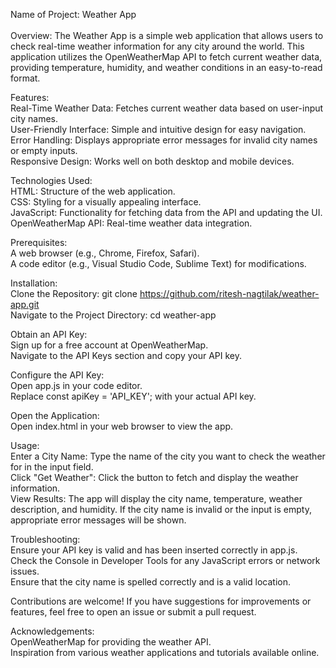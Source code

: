 Name of Project: Weather App
<br>
<br>
Overview: The Weather App is a simple web application that allows users to check real-time weather information for any city around the world. This application utilizes the OpenWeatherMap API to fetch current weather data, providing temperature, humidity, and weather conditions in an easy-to-read format.

Features:
<br>Real-Time Weather Data: Fetches current weather data based on user-input city names.
<br>User-Friendly Interface: Simple and intuitive design for easy navigation.
<br>Error Handling: Displays appropriate error messages for invalid city names or empty inputs.
<br>Responsive Design: Works well on both desktop and mobile devices.

Technologies Used:
<br>HTML: Structure of the web application.
<br>CSS: Styling for a visually appealing interface.
<br>JavaScript: Functionality for fetching data from the API and updating the UI.
<br>OpenWeatherMap API: Real-time weather data integration.


Prerequisites:
<br>A web browser (e.g., Chrome, Firefox, Safari).
<br>A code editor (e.g., Visual Studio Code, Sublime Text) for modifications.

Installation:
<br>Clone the Repository: git clone https://github.com/ritesh-nagtilak/weather-app.git
<br>Navigate to the Project Directory: cd weather-app

Obtain an API Key:
<br>Sign up for a free account at OpenWeatherMap.
<br>Navigate to the API Keys section and copy your API key.

Configure the API Key:
<br>Open app.js in your code editor.
<br>Replace const apiKey = 'API_KEY'; with your actual API key.

Open the Application:
<br>Open index.html in your web browser to view the app.

Usage:
<br>Enter a City Name: Type the name of the city you want to check the weather for in the input field.
<br>Click "Get Weather": Click the button to fetch and display the weather information.
<br>View Results: The app will display the city name, temperature, weather description, and humidity. If the city name is invalid or the input is empty, appropriate error messages will be shown.

Troubleshooting:
<br>Ensure your API key is valid and has been inserted correctly in app.js.
<br>Check the Console in Developer Tools for any JavaScript errors or network issues.
<br>Ensure that the city name is spelled correctly and is a valid location.


Contributions are welcome! If you have suggestions for improvements or features, feel free to open an issue or submit a pull request.

Acknowledgements:
<br>OpenWeatherMap for providing the weather API.
<br>Inspiration from various weather applications and tutorials available online.

